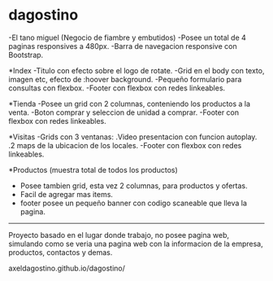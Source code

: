 # dagostino

-El tano miguel (Negocio de fiambre y embutidos)
-Posee un total de 4 paginas responsives a 480px.
-Barra de navegacion responsive con Bootstrap.

*Index
-Titulo con efecto sobre el logo de rotate.
-Grid en el body con texto, imagen etc, efecto de :hoover background.
-Pequeño formulario para consultas con flexbox.
-Footer con flexbox con redes linkeables.

*Tienda
-Posee un grid con 2 columnas, conteniendo los productos a la venta.
-Boton comprar y seleccion de unidad a comprar.
-Footer con flexbox con redes linkeables.

*Visitas
-Grids con 3 ventanas:
.Video presentacion con funcion autoplay.
.2 maps de la ubicacion de los locales.
-Footer con flexbox con redes linkeables.

*Productos (muestra total de todos los productos)
- Posee tambien grid, esta vez 2 columnas, para productos y ofertas.
- Facil de agregar mas items.
- footer posee un pequeño banner con codigo scaneable que lleva la pagina.

----------------------------------------------------------------------
Proyecto basado en el lugar donde trabajo, no posee pagina web, simulando como se veria una pagina web
con la informacion de la empresa, productos, contactos y demas.
 
 axeldagostino.github.io/dagostino/
